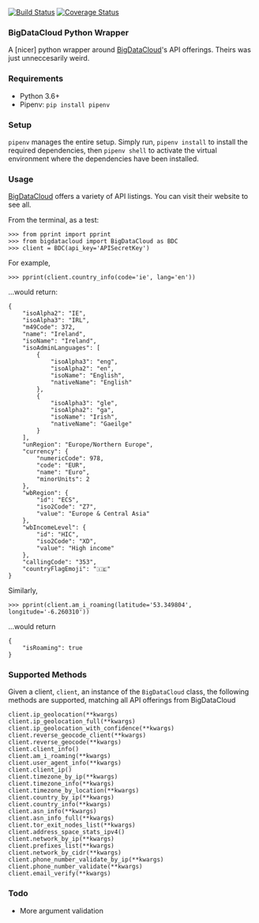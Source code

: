 [![Build Status](https://travis-ci.com/olumidesan/bigdatacloud.svg?branch=master)](https://travis-ci.com/olumidesan/bigdatacloud)
[![Coverage Status](https://coveralls.io/repos/github/olumidesan/bigdatacloud/badge.svg?branch=master)](https://coveralls.io/github/olumidesan/bigdatacloud?branch=master)

### BigDataCloud Python Wrapper
A [nicer] python wrapper around [BigDataCloud](https://www.bigdatacloud.com/)'s API offerings. Theirs was just unneccesarily weird.

### Requirements
- Python 3.6+
- Pipenv: ```pip install pipenv```

### Setup
`pipenv` manages the entire setup. Simply run, ```pipenv install``` to install the required dependencies, then ```pipenv shell``` to activate the virtual environment where the dependencies have been installed.

### Usage
[BigDataCloud](https://www.bigdatacloud.com/) offers a variety of API listings. You can visit their website to see all.

From the terminal, as a test:

```
>>> from pprint import pprint
>>> from bigdatacloud import BigDataCloud as BDC
>>> client = BDC(api_key='APISecretKey')
```

For example, 

```
>>> pprint(client.country_info(code='ie', lang='en'))
```

...would return:

```
{
    "isoAlpha2": "IE",
    "isoAlpha3": "IRL",
    "m49Code": 372,
    "name": "Ireland",
    "isoName": "Ireland",
    "isoAdminLanguages": [
        {
            "isoAlpha3": "eng",
            "isoAlpha2": "en",
            "isoName": "English",
            "nativeName": "English"
        },
        {
            "isoAlpha3": "gle",
            "isoAlpha2": "ga",
            "isoName": "Irish",
            "nativeName": "Gaeilge"
        }
    ],
    "unRegion": "Europe/Northern Europe",
    "currency": {
        "numericCode": 978,
        "code": "EUR",
        "name": "Euro",
        "minorUnits": 2
    },
    "wbRegion": {
        "id": "ECS",
        "iso2Code": "Z7",
        "value": "Europe & Central Asia"
    },
    "wbIncomeLevel": {
        "id": "HIC",
        "iso2Code": "XD",
        "value": "High income"
    },
    "callingCode": "353",
    "countryFlagEmoji": "🇮🇪"
}
```

Similarly,

```>>> pprint(client.am_i_roaming(latitude='53.349804', longitude='-6.260310'))```

...would return

```
{
    "isRoaming": true
}
```

### Supported Methods
Given a client, ```client```, an instance of the ```BigDataCloud``` class, the following methods are supported, matching all API offerings from BigDataCloud

```
client.ip_geolocation(**kwargs)
client.ip_geolocation_full(**kwargs)
client.ip_geolocation_with_confidence(**kwargs)
client.reverse_geocode_client(**kwargs)
client.reverse_geocode(**kwargs)
client.client_info()
client.am_i_roaming(**kwargs)
client.user_agent_info(**kwargs)
client.client_ip()
client.timezone_by_ip(**kwargs)
client.timezone_info(**kwargs)
client.timezone_by_location(**kwargs)
client.country_by_ip(**kwargs)
client.country_info(**kwargs)
client.asn_info(**kwargs)
client.asn_info_full(**kwargs)
client.tor_exit_nodes_list(**kwargs)
client.address_space_stats_ipv4()
client.network_by_ip(**kwargs)
client.prefixes_list(**kwargs)
client.network_by_cidr(**kwargs)
client.phone_number_validate_by_ip(**kwargs)
client.phone_number_validate(**kwargs)
client.email_verify(**kwargs)
```

### Todo
 - More argument validation
